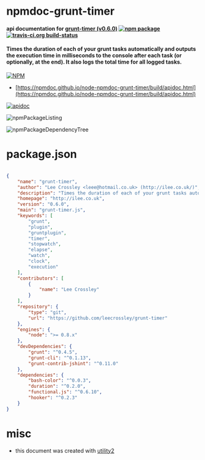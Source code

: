 # npmdoc-grunt-timer

#### api documentation for  [grunt-timer (v0.6.0)](http://ilee.co.uk)  [![npm package](https://img.shields.io/npm/v/npmdoc-grunt-timer.svg?style=flat-square)](https://www.npmjs.org/package/npmdoc-grunt-timer) [![travis-ci.org build-status](https://api.travis-ci.org/npmdoc/node-npmdoc-grunt-timer.svg)](https://travis-ci.org/npmdoc/node-npmdoc-grunt-timer)

#### Times the duration of each of your grunt tasks automatically and outputs the execution time in milliseconds to the console after each task (or optionally, at the end). It also logs the total time for all logged tasks.

[![NPM](https://nodei.co/npm/grunt-timer.png?downloads=true&downloadRank=true&stars=true)](https://www.npmjs.com/package/grunt-timer)

- [https://npmdoc.github.io/node-npmdoc-grunt-timer/build/apidoc.html](https://npmdoc.github.io/node-npmdoc-grunt-timer/build/apidoc.html)

[![apidoc](https://npmdoc.github.io/node-npmdoc-grunt-timer/build/screenCapture.buildCi.browser.%252Ftmp%252Fbuild%252Fapidoc.html.png)](https://npmdoc.github.io/node-npmdoc-grunt-timer/build/apidoc.html)

![npmPackageListing](https://npmdoc.github.io/node-npmdoc-grunt-timer/build/screenCapture.npmPackageListing.svg)

![npmPackageDependencyTree](https://npmdoc.github.io/node-npmdoc-grunt-timer/build/screenCapture.npmPackageDependencyTree.svg)



# package.json

```json

{
    "name": "grunt-timer",
    "author": "Lee Crossley <leee@hotmail.co.uk> (http://ilee.co.uk/)",
    "description": "Times the duration of each of your grunt tasks automatically and outputs the execution time in milliseconds to the console after each task (or optionally, at the end). It also logs the total time for all logged tasks.",
    "homepage": "http://ilee.co.uk",
    "version": "0.6.0",
    "main": "grunt-timer.js",
    "keywords": [
        "grunt",
        "plugin",
        "gruntplugin",
        "timer",
        "stopwatch",
        "elapse",
        "watch",
        "clock",
        "execution"
    ],
    "contributors": [
        {
            "name": "Lee Crossley"
        }
    ],
    "repository": {
        "type": "git",
        "url": "https://github.com/leecrossley/grunt-timer"
    },
    "engines": {
        "node": ">= 0.8.x"
    },
    "devDependencies": {
        "grunt": "^0.4.5",
        "grunt-cli": "^0.1.13",
        "grunt-contrib-jshint": "^0.11.0"
    },
    "dependencies": {
        "bash-color": "^0.0.3",
        "duration": "^0.2.0",
        "functional.js": "^0.6.10",
        "hooker": "^0.2.3"
    }
}
```



# misc
- this document was created with [utility2](https://github.com/kaizhu256/node-utility2)
